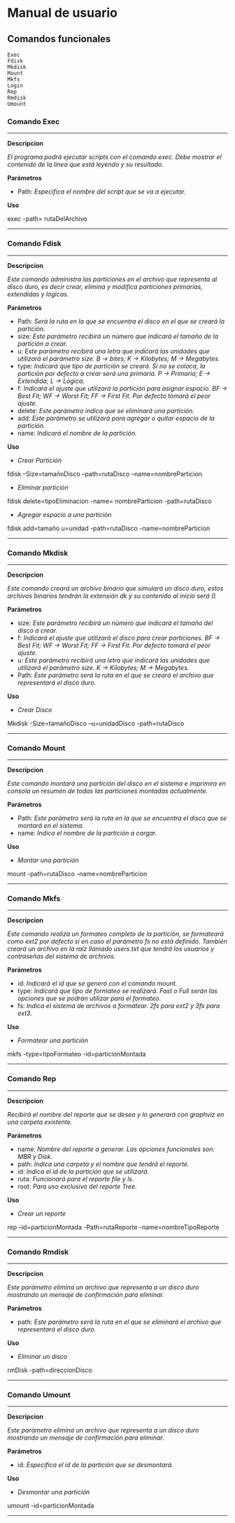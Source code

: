 # Manual de usuario

## Comandos funcionales
```
Exec
Fdisk
Mkdisk
Mount
Mkfs
Login
Rep
Rmdisk
Umount
```
### Comando Exec
*******
**Descripcion**

*El programa podrá ejecutar scripts con el comando exec. Debe mostrar el contenido de la línea que está leyendo y su resultado.*

**Parámetros**

* Path: *Especifica el nombre del script que se va a ejecutar.*

**Uso**

exec -path= rutaDelArchivo

*******

### Comando Fdisk
*******
**Descripcion**

*Este comando administra las particiones en el archivo que representa al disco duro, es decir crear, elimina y modifica particiones primarias, extendidas y lógicas.*

**Parámetros**

* Path: *Será la ruta en la que se encuentra el disco en el que se creará la partición.*
* size: *Este parámetro recibirá un número que indicará el tamaño de la partición a crear.*
* u: *Este parámetro recibirá una letra que indicará las unidades que utilizará el parámetro size. B -> bites; K -> Kilobytes; M -> Megabytes.*
* type: *Indicará que tipo de partición se creará. Si no se coloca, la partición por defecto a crear será una primaria. P -> Primaria; E -> Extendida; L -> Lógica.*
* f: *Indicará el ajuste que utilizará la partición para asignar espacio. BF -> Best Fit; WF -> Worst Fit; FF -> First Fit. Por defecto tomará el peor ajuste.*
* delete: *Este parámetro indica que se eliminará una partición.*
* add: *Este parámetro se utilizará para agregar o quitar espacio de la partición.*
* name: *Indicará el nombre de la partición.*

**Uso**

* *Crear Partición*

fdisk –Size=tamañoDisco –path=rutaDisco –name=nombreParticion 

* *Eliminar partición*

fdisk delete=tipoEliminacion -name= nombreParticion -path=rutaDisco

* *Agregar espacio a una partición*

fdisk add=tamaño u=unidad -path=rutaDisco -name=nombreParticion


*******


### Comando Mkdisk
*******
**Descripcion**

*Este comando creará un archivo binario que simulará un disco duro, estos archivos binarios tendrán la extensión dk y su contenido al inicio será 0.*

**Parámetros**


* size: *Este parámetro recibirá un número que indicará el tamaño del disco a crear.*
* f: *Indicará el ajuste que utilizará el disco para crear particiones. BF -> Best Fit; WF -> Worst Fit; FF -> First Fit. Por defecto tomará el peor ajuste.*
* u: *Este parámetro recibirá una letra que indicará las unidades que utilizará el parámetro size. K -> Kilobytes; M -> Megabytes.*
* Path: *Este parámetro será la ruta en el que se creará el archivo que representará el disco duro.*


**Uso**

* *Crear Disco*

Mkdisk -Size=tamañoDisco –u=unidadDisco -path=rutaDisco


*******

### Comando Mount
*******
**Descripcion**

*Este comando montará una partición del disco en el sistema e imprimira en consola un resumen de todas las particiones montadas actualmente.*

**Parámetros**

* Path: *Este parámetro será la ruta en la que se encuentra el disco que se montará en el sistema.*
* name: *Indica el nombre de la partición a cargar.*

**Uso**

* *Montar una partición*

mount -path=rutaDisco -name=nombreParticion

*******

### Comando Mkfs

*******
**Descripcion**

*Este comando realiza un formateo completo de la partición, se formateará como ext2 por defecto si en caso el parámetro fs no está definido. También creará un archivo en la raíz llamado users.txt que tendrá los usuarios y contraseñas del sistema de archivos.*

**Parámetros**

* id: *Indicará el id que se generó con el comando mount.*
* type: *Indicará que tipo de formateo se realizará. Fast o Full serán las opciones que se podrán utilizar para el formateo.*
* fs: *Indica el sistema de archivos a formatear. 2fs para ext2 y 3fs para ext3.*

**Uso**

* *Formatear una partición*

mkfs -type=tipoFormateo -id=particionMontada

*******

### Comando Rep

*******
**Descripcion**

*Recibirá el nombre del reporte que se desea y lo generará con graphviz en una carpeta existente.*

**Parámetros**

* name: *Nombre del reporte a generar. Las opciones funcionales son: MBR y Disk.*
* path: *Indica una carpeta y el nombre que tendrá el reporte.*
* id: *Indica el id de la partición que se utilizará.*
* ruta: *Funcionará para el reporte file y ls.*
* root: *Para uso exclusivo del reporte Tree.*

**Uso**

* *Crear un reporte*

rep –id=particionMontada -Path=rutaReporte -name=nombreTipoReporte

*******

### Comando Rmdisk

*******
**Descripcion**

*Este parámetro elimina un archivo que representa a un disco duro mostrando un mensaje de confirmación para eliminar.*

**Parámetros**

* path: *Este parámetro será la ruta en el que se eliminará el archivo que representará el disco duro.*

**Uso**

* *Eliminar un disco*

rmDisk -path=direccionDisco

*******

### Comando Umount

*******
**Descripcion**

*Este parámetro elimina un archivo que representa a un disco duro mostrando un mensaje de confirmación para eliminar.*

**Parámetros**

* id: *Especifica el id de la partición que se desmontará.*

**Uso**

* *Desmontar una partición*

umount -id=particionMontada

*******





